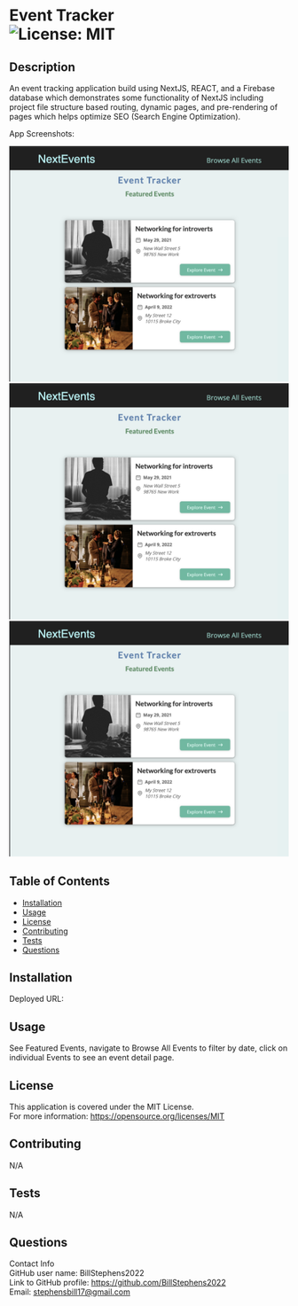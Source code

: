 # Event Tracker<br>![License: MIT](https://img.shields.io/badge/License-MIT-yellow.svg)

  ## Description

  An event tracking application build using NextJS, REACT, and a Firebase database which demonstrates some functionality of NextJS including project file structure based routing, dynamic pages, and pre-rendering of pages which helps optimize SEO (Search Engine Optimization).

  App Screenshots:

  ![app screenshot 1](/public/images/screenshot1.png)
  ![app screenshot 2](/public/images/screenshot1.png)
  ![app screenshot 3](/public/images/screenshot1.png)
  
  ## Table of Contents
  
  - [Installation](#installation)
  - [Usage](#usage)
  - [License](#license)
  - [Contributing](#contributing)
  - [Tests](#tests)
  - [Questions](#questions)
  
  ## Installation
  
  Deployed URL:
  
  ## Usage
  
  See Featured Events, navigate to Browse All Events to filter by date, click on individual Events to see an event detail page.

  ## License
This application is covered under the MIT License.
<br>For more information: https://opensource.org/licenses/MIT
  
  ## Contributing
  N/A
  
  ## Tests
  N/A

  ## Questions
  Contact Info<br>
  GitHub user name: BillStephens2022<br>
  Link to GitHub profile: https://github.com/BillStephens2022<br>
  Email: stephensbill17@gmail.com